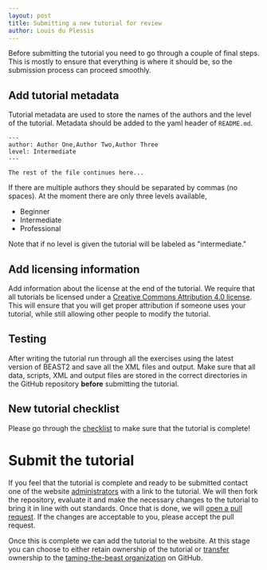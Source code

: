 ```yaml
---
layout: post
title: Submitting a new tutorial for review
author: Louis du Plessis
---
```


Before submitting the tutorial you need to go through a couple of final steps. This is mostly to ensure that everything is where it should be, so the submission process can proceed smoothly.

## Add tutorial metadata

Tutorial metadata are used to store the names of the authors and the level of the tutorial. 
Metadata should be added to the yaml header of `README.md`. 

```
---
author: Author One,Author Two,Author Three
level: Intermediate
---

The rest of the file continues here...
```

If there are multiple authors they should be separated by commas (no spaces). At the moment there are only three levels available, 

- Beginner
- Intermediate
- Professional

Note that if no level is given the tutorial will be labeled as "intermediate."


## Add licensing information

Add information about the license at the end of the tutorial. We require that all tutorials be licensed under a [Creative Commons Attribution 4.0 license](https://creativecommons.org/licenses/by/4.0/). This will ensure that you will get proper attribution if someone uses your tutorial, while still allowing other people to modify the tutorial.


## Testing

After writing the tutorial run through all the exercises using the latest version of BEAST2 and save all the XML files and output. Make sure that all data, scripts, XML and output files are stored in the correct directories in the GitHub repository **before** submitting the tutorial.


## New tutorial checklist
Please go through the [checklist](/contribute/New-tutorial-checklist) to make sure that the tutorial is complete!


# Submit the tutorial
If you feel that the tutorial is complete and ready to be submitted contact one of the website [administrators](/team/) with a link to the tutorial. We will then fork the repository, evaluate it and make the necessary changes to the tutorial to bring it in line with out standards. Once that is done, we will [open a pull request](https://help.github.com/articles/about-pull-requests/). If the changes are acceptable to you, please accept the pull request. 

Once this is complete we can add the tutorial to the website. At this stage you can choose to either retain ownership of the tutorial or [transfer](https://help.github.com/articles/about-repository-transfers/) ownership to the [taming-the-beast organization](https://github.com/Taming-the-BEAST) on GitHub. 